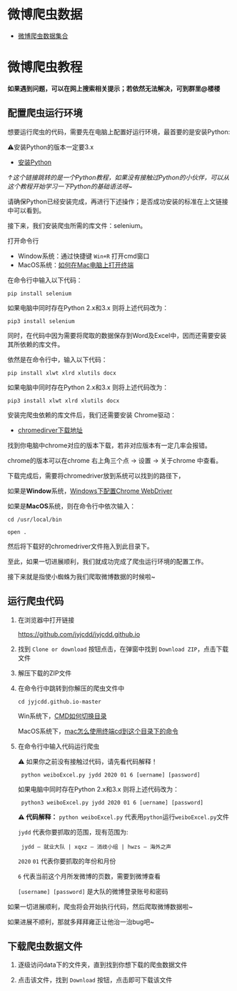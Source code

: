 # 微博爬虫数据
- [微博爬虫数据集合](/summary.html)

# 微博爬虫教程

**如果遇到问题，可以在网上搜索相关提示；若依然无法解决，可到群里@楼楼**

## 配置爬虫运行环境
想要运行爬虫的代码，需要先在电脑上配置好运行环境，最首要的是安装Python:

⚠️安装Python的版本一定要3.x

- [安装Python](https://www.liaoxuefeng.com/wiki/1016959663602400/1016959856222624)

*↑这个链接跳转的是一个Python教程，如果没有接触过Python的小伙伴，可以从这个教程开始学习一下Python的基础语法呀~*

请确保Python已经安装完成，再进行下述操作；是否成功安装的标准在上文链接中可以看到。

接下来，我们安装爬虫所需的库文件：selenium。

打开命令行

 - Window系统：通过快捷键 `Win+R` 打开cmd窗口
 - MacOS系统：[如何在Mac电脑上打开终端](https://zh.wikihow.com/%E5%9C%A8Mac%E7%94%B5%E8%84%91%E4%B8%8A%E6%89%93%E5%BC%80%E7%BB%88%E7%AB%AF)


在命令行中输入以下代码：

    pip install selenium

如果电脑中同时存在Python 2.x和3.x 则将上述代码改为：

    pip3 install selenium

同时，在代码中因为需要将爬取的数据保存到Word及Excel中，因而还需要安装其所依赖的库文件。

依然是在命令行中，输入以下代码：

    pip install xlwt xlrd xlutils docx

如果电脑中同时存在Python 2.x和3.x 则将上述代码改为：

    pip3 install xlwt xlrd xlutils docx


安装完爬虫依赖的库文件后，我们还需要安装 Chrome驱动：
- [chromedirver下载地址](http://npm.taobao.org/mirrors/chromedriver/)

找到你电脑中chrome对应的版本下载，若非对应版本有一定几率会报错。

chrome的版本可以在chrome 右上角三个点 -> 设置 -> 关于chrome 中查看。

下载完成后，需要将chromedriver放到系统可以找到的路径下，  

如果是**Window**系统，[Windows下配置Chrome WebDriver](https://blog.csdn.net/u013360850/article/details/54962248)

如果是**MacOS**系统，则在命令行中依次输入：

    cd /usr/local/bin

    open .

然后将下载好的chromedriver文件拖入到此目录下。

至此，如果一切进展顺利，我们就成功完成了爬虫运行环境的配置工作。

接下来就是指使小蜘蛛为我们爬取微博数据的时候啦~

## 运行爬虫代码

1. 在浏览器中打开链接

    https://github.com/jyjcdd/jyjcdd.github.io

2. 找到 `Clone or download` 按钮点击，在弹窗中找到 `Download ZIP`，点击下载文件

3. 解压下载的ZIP文件

4. 在命令行中跳转到你解压的爬虫文件中

       cd jyjcdd.github.io-master
       
    Win系统下，[CMD如何切换目录](https://jingyan.baidu.com/article/425e69e6918df1be15fc1695.html)
    
    MacOS系统下，[mac怎么使用终端cd到这个目录下的命令](https://zhidao.baidu.com/question/1240910514944666059.html)

5. 在命令行中输入代码运行爬虫

    ⚠️ 如果你之前没有接触过代码，请先看代码解释！

        python weiboExcel.py jydd 2020 01 6 [uername] [password]
    
    如果电脑中同时存在Python 2.x和3.x 则将上述代码改为：

        python3 weiboExcel.py jydd 2020 01 6 [uername] [password]

    **⚠️ 代码解释：**
    `python weiboExcel.py` 代表用`python`运行`weiboExcel.py`文件

    `jydd` 代表你要抓取的范围，现有范围为: 

        jydd — 就业大队 | xqxz — 消歧小组 | hwzs — 海外之声

    `2020` `01` 代表你要抓取的年份和月份
    
    `6` 代表当前这个月所发微博的页数，需要到微博查看

    `[username] [password]` 是大队的微博登录账号和密码


如果一切进展顺利，爬虫将会开始执行代码，然后爬取微博数据啦~

如果进展不顺利，那就多拜拜雍正让他治一治bug吧~

## 下载爬虫数据文件

1. 逐级访问data下的文件夹，直到找到你想下载的爬虫数据文件

2. 点击该文件，找到 `Download` 按钮，点击即可下载该文件


